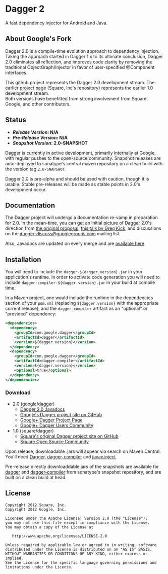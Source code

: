 Dagger 2
========

A fast dependency injector for Android and Java.

About Google's Fork
-------------

Dagger 2.0 is a compile-time evolution approach to dependency injection.  Taking the approach
started in Dagger 1.x to its ultimate conclusion, Dagger 2.0 eliminates all reflection, and
improves code clarity by removing the traditional ObjectGraph/Injector in favor of
user-specified @Component interfaces. 

This github project represents the Dagger 2.0 development stream.  The earlier 
[project page][square] (Square, Inc's repository) represents the earlier 1.0 development stream.  
Both versions have benefitted from strong involvement from Square, Google, and other contributors. 

Status
------

  - ***Release Version:* N/A**
  - ***Pre-Release Version:* N/A**
  - ***Snapshot Version:* 2.0-SNAPSHOT**

Dagger is currently in active development, primarily internally at Google, with regular pushes
to the open-source community.  Snapshot releases are auto-deployed to sonatype's central maven
repository on a clean build with the version tag `2.0-SNAPSHOT`.

Dagger 2.0 is pre-alpha and should be used with caution, though it is usable.  Stable 
pre-releases will be made as stable points in 2.0's development occur.

Documentation
-------------

The Dagger project will undergo a documentation re-vamp in preparation for 2.0.  In the mean-time,
you can get an initial picture of Dagger 2.0's direction from [the original proposal][proposal],
[this talk by Greg Kick][gaktalk], and discussions on the dagger-discuss@googlegroups.com 
mailing list.

Also, Javadocs are updated on every merge and are [available here][latestapi]

Installation
--------

You will need to include the `dagger-${dagger.version}.jar` in your
application's runtime.  In order to activate code generation you will need to
include `dagger-compiler-${dagger.version}.jar` in your build at compile time.

In a Maven project, one would include the runtime in the dependencies section
of your `pom.xml` (replacing `${dagger.version}` with the appropriate current
release), and the `dagger-compiler` artifact as an "optional" or "provided"
dependency:

```xml
<dependencies>
  <dependency>
    <groupId>com.google.dagger</groupId>
    <artifactId>dagger</artifactId>
    <version>${dagger.version}</version>
  </dependency>
  <dependency>
    <groupId>com.google.dagger</groupId>
    <artifactId>dagger-compiler</artifactId>
    <version>${dagger.version}</version>
    <optional>true</optional>
  </dependency>
</dependencies>
```

### Download 

  * 2.0 (google/dagger)
    * [Dagger 2.0 Javadocs][latestapi]
    * [Google's Dagger project site on GitHub][project]
    * <a href="https://plus.google.com/118328287768685565185" rel="publisher">Google+ Dagger Project Page</a>
    * [Google+ Dagger Users Community][community]
  * 1.0 (square/dagger)
    * [Square's original Dagger project site on GitHub][square]
    * [Square Open Source Community][squarecommunity]


Upon release, downloadable .jars will appear via search on Maven Central. You'll need
[Dagger][dl-dagger], [dagger-compiler][dl-dagger-compiler] and [javax.inject][dl-inject].

Pre-release directly downloaddable jars of the snapshots are available for [dagger][dagger-snap] and [dagger-compiler][dagger-compiler-snap] from sonatype's snapshot repository, and are built on a clean build at head.

License
-------

    Copyright 2012 Square, Inc.
    Copyright 2012 Google, Inc.

    Licensed under the Apache License, Version 2.0 (the "License");
    you may not use this file except in compliance with the License.
    You may obtain a copy of the License at

       http://www.apache.org/licenses/LICENSE-2.0

    Unless required by applicable law or agreed to in writing, software
    distributed under the License is distributed on an "AS IS" BASIS,
    WITHOUT WARRANTIES OR CONDITIONS OF ANY KIND, either express or implied.
    See the License for the specific language governing permissions and
    limitations under the License.



 [1]: http://google.github.com/dagger/
 [dl-dagger]: http://search.maven.org/#search%7Cga%7C1%7Cg%3A%22com.google.dagger%22%20a%3A%22dagger%22
 [dl-dagger-compiler]: http://search.maven.org/#search%7Cga%7C1%7Cg%3A%22com.google.dagger%22%20a%3A%22dagger-compiler%22
 [dl-javawriter]: http://search.maven.org/#search%7Cga%7C1%7Cg%3A%22com.squareup%22%20a%3A%22javawriter%22
 [dl-inject]: http://search.maven.org/#search%7Cga%7C1%7Cg%3A%22javax.inject%22%20a%3A%22javax.inject%22
 [dagger-snap]: https://oss.sonatype.org/content/repositories/snapshots/com/google/dagger/dagger/2.0-SNAPSHOT/
 [dagger-compiler-snap]: https://oss.sonatype.org/content/repositories/snapshots/com/google/dagger/dagger-compiler/2.0-SNAPSHOT/
 [latestapi]: http://google.github.io/dagger/api/latest/
 [gaktalk]: https://www.youtube.com/watch?v=oK_XtfXPkqw
 [proposal]: https://github.com/square/dagger/issues/366
 [project]: http://github.com/google/dagger/
 [community]: https://plus.google.com/communities/111933036769103367883
 [square]: http://github.com/square/dagger/
 [squarecommunity]: https://plus.google.com/communities/109244258569782858265

